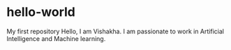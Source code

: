 # hello-world
My first repository
Hello, I am Vishakha. I am passionate to work in Artificial Intelligence and Machine learning.
